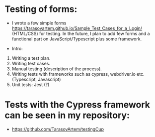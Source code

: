 # Testing of forms: 

* I wrote a few simple forms https://tarasovartem.github.io/Sample_Test_Cases_for_a_Login/ (HTML/CSS) for testing. In the future, I plan to add few forms and a functional part on  JavaScript/Typescript plus some framework.

* Intro:
1. Writing a test plan.
2. Writing test cases.
3. Manual testing (description of the process).
4. Writing tests with frameworks such as cypress, webdriver.io etc. (Typescript, Javascript)
5. Unit tests: Jest (?)


# Tests with the Cypress framework can be seen in my repository:
* https://github.com/TarasovArtem/testingCup